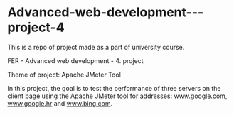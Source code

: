 # Advanced-web-development---project-4

This is a repo of project made as a part of university course.

FER - Advanced web development - 4. project

Theme of project: Apache JMeter Tool

In this project, the goal is to test the performance of three servers on the client page using the Apache JMeter tool for addresses: www.google.com,
www.google.hr and www.bing.com.
